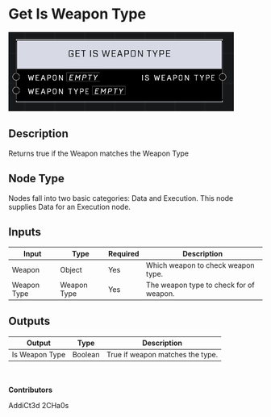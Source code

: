 # Get Is Weapon Type
![](../../../.gitbook/assets/get-is-weapon-type.png)
## Description
Returns true if the Weapon matches the Weapon Type

## Node Type
Nodes fall into two basic categories: Data and Execution. This node supplies Data for an Execution node.

## Inputs
| Input | Type | Required | Description |
|------------------|------------------|----------|--------------------------------------------------------------|
| Weapon | Object | Yes | Which weapon to check weapon type. |
| Weapon Type | Weapon Type | Yes | The weapon type to check for of weapon. |

## Outputs
| Output | Type | Description |
|------------------|------------------|--------------------------------------------------------------|
| Is Weapon Type | Boolean | True if weapon matches the type. |

\
\
**Contributors**

AddiCt3d 2CHa0s